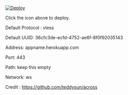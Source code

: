 [![Deploy](https://www.herokucdn.com/deploy/button.png)](https://dashboard.heroku.com/new?template=https://github.com/baba2580/xray-heroku)

Click the icon above to deploy.

Default Protocol : vless

Default UUID: 36cfc3de-ecfd-4752-ae6f-8f0f92035143

Address: appname.herokuapp.com

Port: 443

Path: keep this empty

Network: ws

Credit : https://github.com/teddysun/across
